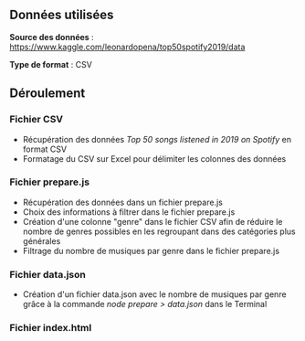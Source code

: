 ## Données utilisées

**Source des données** : https://www.kaggle.com/leonardopena/top50spotify2019/data

**Type de format** : CSV

## Déroulement

### Fichier CSV

- Récupération des données *Top 50 songs listened in 2019 on Spotify* en format CSV
- Formatage du CSV sur Excel pour délimiter les colonnes des données

### Fichier prepare.js

- Récupération des données dans un fichier prepare.js
- Choix des informations à filtrer dans le fichier prepare.js
- Création d'une colonne "genre" dans le fichier CSV afin de réduire le nombre de genres possibles en les regroupant dans des catégories plus générales
- Filtrage du nombre de musiques par genre dans le fichier prepare.js

### Fichier data.json

- Création d'un fichier data.json avec le nombre de musiques par genre grâce à la commande *node prepare > data.json* dans le Terminal

### Fichier index.html

